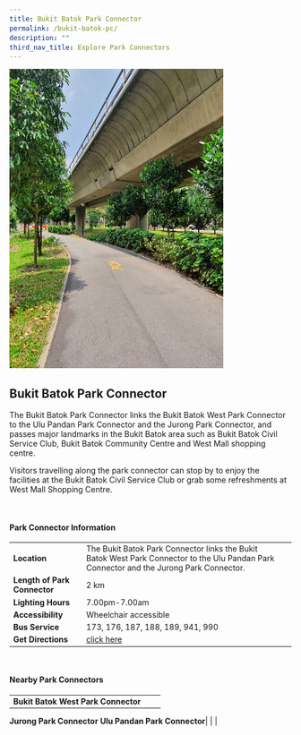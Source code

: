 ```yaml
---
title: Bukit Batok Park Connector
permalink: /bukit-batok-pc/
description: ""
third_nav_title: Explore Park Connectors
---
```

![Bukit Batok Park Connector](/images/bukit%20batok%20park%20connector.jpg)[](/images/alexandra%20garden%20trail%20.jpg)

## Bukit Batok Park Connector

The Bukit Batok Park Connector links the Bukit Batok West Park Connector to the Ulu Pandan Park Connector and the Jurong Park Connector, and passes major landmarks in the Bukit Batok area such as Bukit Batok Civil Service Club, Bukit Batok Community Centre and West Mall shopping centre.

Visitors travelling along the park connector can stop by to enjoy the facilities at the Bukit Batok Civil Service Club or grab some refreshments at West Mall Shopping Centre.

<br>

#### Park Connector Information

|  |  |  |
| -------- | -------- | -------- |
| **Location** | The Bukit Batok Park Connector links the Bukit Batok West Park Connector to the Ulu Pandan Park Connector and the Jurong Park Connector.|  |
| **Length of Park Connector** | 2 km  |  |
| **Lighting Hours** | 7.00pm-7.00am |  |
| **Accessibility** | Wheelchair accessible| |
| **Bus Service** | 173, 176, 187, 188, 189, 941, 990 | |
| **Get Directions** | [click here](https://www.onemap.gov.sg/?lat=1.3504825&amp;lng=103.7478095) | |

<br>

#### Nearby Park Connectors

|   |  |  |
| -------- | -------- | -------- |
| **Bukit Batok West Park Connector**
**Jurong Park Connector**
**Ulu Pandan Park Connector**| | |